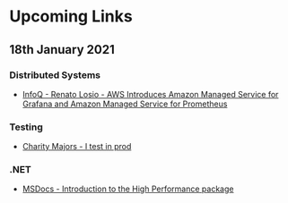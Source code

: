 # Upcoming Links

## 18th January 2021

### Distributed Systems
- [InfoQ - Renato Losio - AWS Introduces Amazon Managed Service for Grafana and Amazon Managed Service for Prometheus](https://www.infoq.com/news/2021/01/aws-grafana-prometheus/)

### Testing
- [Charity Majors - I test in prod](https://increment.com/testing/i-test-in-production/)

### .NET
- [MSDocs - Introduction to the High Performance package](https://docs.microsoft.com/en-us/windows/communitytoolkit/high-performance/introduction)

